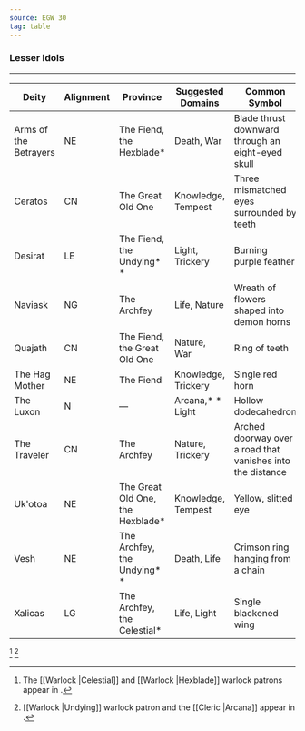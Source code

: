 ```yaml
---
source: EGW 30
tag: table
---
```


### Lesser Idols
---
|Deity|Alignment|Province|Suggested Domains|Common Symbol|
|----|---|----|----|-------|
|Arms of the Betrayers|NE|The Fiend, the Hexblade* |Death, War|Blade thrust downward through an eight-eyed skull|
|Ceratos|CN|The Great Old One|Knowledge, Tempest|Three mismatched eyes surrounded by teeth|
|Desirat|LE|The Fiend, the Undying* * |Light, Trickery|Burning purple feather|
|Naviask|NG|The Archfey|Life, Nature|Wreath of flowers shaped into demon horns|
|Quajath|CN|The Fiend, the Great Old One|Nature, War|Ring of teeth|
|The Hag Mother|NE|The Fiend|Knowledge, Trickery|Single red horn|
|The Luxon|N|—|Arcana,* *  Light|Hollow dodecahedron|
|The Traveler|CN|The Archfey|Nature, Trickery|Arched doorway over a road that vanishes into the distance|
|Uk'otoa|NE|The Great Old One, the Hexblade* |Knowledge, Tempest|Yellow, slitted eye|
|Vesh|NE|The Archfey, the Undying* * |Death, Life|Crimson ring hanging from a chain|
|Xalicas|LG|The Archfey, the Celestial* |Life, Light|Single blackened wing|
[^1] [^2] 

[^1]: The [[Warlock \|Celestial]] and [[Warlock \|Hexblade]] warlock patrons appear in .
[^2]: [[Warlock \|Undying]] warlock patron and the [[Cleric \|Arcana]] appear in .
